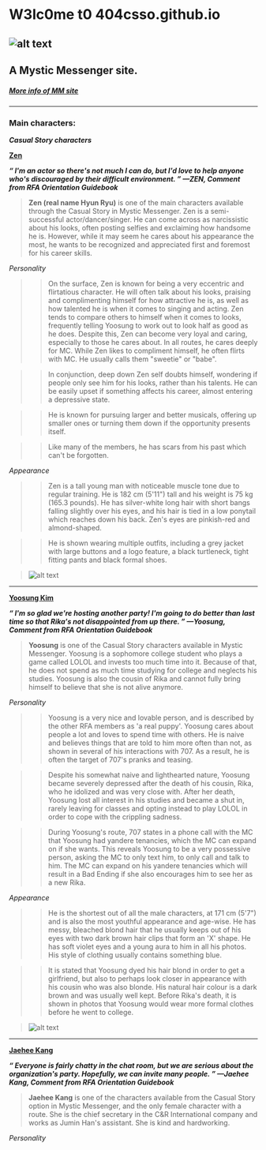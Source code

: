 # W3lc0me t0 404csso.github.io

![alt text](https://static.wikia.nocookie.net/mystic-messenger/images/8/89/Wiki-wordmark.png/revision/latest?cb=20160907092010)
---
## A Mystic Messenger site.
##### [More info of MM site](https://mystic-messenger.fandom.com/wiki/Mystic_Messenger_Wiki)
---
### Main characters:
***Casual Story characters***

**[Zen](https://mystic-messenger.fandom.com/wiki/Zen)**

***“	I'm an actor so there's not much I can do, but I'd love to help anyone who's discouraged by their difficult environment.	”
—ZEN, Comment from RFA Orientation Guidebook***

>   **Zen (real name Hyun Ryu)** is one of the main characters available through the Casual Story in Mystic Messenger. Zen is a semi-successful actor/dancer/singer. He can come across as narcissistic about his looks, often posting selfies and exclaiming how handsome he is. However, while it may seem he cares about his appearance the most, he wants to be recognized and appreciated first and foremost for his career skills.

*Personality*

>> On the surface, Zen is known for being a very eccentric and flirtatious character. He will often talk about his looks, praising and complimenting himself for how attractive he is, as well as how talented he is when it comes to singing and acting. Zen tends to compare others to himself when it comes to looks, frequently telling Yoosung to work out to look half as good as he does. Despite this, Zen can become very loyal and caring, especially to those he cares about. In all routes, he cares deeply for MC. While Zen likes to compliment himself, he often flirts with MC. He usually calls them "sweetie" or "babe".

>> In conjunction, deep down Zen self doubts himself, wondering if people only see him for his looks, rather than his talents. He can be easily upset if something affects his career, almost entering a depressive state.

>> He is known for pursuing larger and better musicals, offering up smaller ones or turning them down if the opportunity presents itself.

>> Like many of the members, he has scars from his past which can't be forgotten.

*Appearance*

>> Zen is a tall young man with noticeable muscle tone due to regular training. He is 182 cm (5'11") tall and his weight is 75 kg (165.3 pounds). He has silver-white long hair with short bangs falling slightly over his eyes, and his hair is tied in a low ponytail which reaches down his back. Zen's eyes are pinkish-red and almond-shaped.

>> He is shown wearing multiple outfits, including a grey jacket with large buttons and a logo feature, a black turtleneck, tight fitting pants and black formal shoes.

> ![alt text](https://static.wikia.nocookie.net/mystic-messenger/images/1/15/Zen_info.png/revision/latest/scale-to-width-down/1000?cb=20160715221437)

---

**[Yoosung Kim](https://mystic-messenger.fandom.com/wiki/Yoosung)**

***“	I'm so glad we're hosting another party! I'm going to do better than last time so that Rika's not disappointed from up there.	”
—Yoosung, Comment from RFA Orientation Guidebook***

> **Yoosung** is one of the Casual Story characters available in Mystic Messenger. Yoosung is a sophomore college student who plays a game called LOLOL and invests too much time into it. Because of that, he does not spend as much time studying for college and neglects his studies. Yoosung is also the cousin of Rika and cannot fully bring himself to believe that she is not alive anymore.

*Personality*

>> Yoosung is a very nice and lovable person, and is described by the other RFA members as 'a real puppy'. Yoosung cares about people a lot and loves to spend time with others. He is naive and believes things that are told to him more often than not, as shown in several of his interactions with 707. As a result, he is often the target of 707's pranks and teasing.

>> Despite his somewhat naive and lighthearted nature, Yoosung became severely depressed after the death of his cousin, Rika, who he idolized and was very close with. After her death, Yoosung lost all interest in his studies and became a shut in, rarely leaving for classes and opting instead to play LOLOL in order to cope with the crippling sadness.

>> During Yoosung's route, 707 states in a phone call with the MC that Yoosung had yandere tenancies, which the MC can expand on if she wants. This reveals Yoosung to be a very possessive person, asking the MC to only text him, to only call and talk to him. The MC can expand on his yandere tenancies which will result in a Bad Ending if she also encourages him to see her as a new Rika.

*Appearance*

>> He is the shortest out of all the male characters, at 171 cm (5'7") and is also the most youthful appearance and age-wise. He has messy, bleached blond hair that he usually keeps out of his eyes with two dark brown hair clips that form an 'X' shape. He has soft violet eyes and a young aura to him in all his photos. His style of clothing usually contains something blue.

>> It is stated that Yoosung dyed his hair blond in order to get a girlfriend, but also to perhaps look closer in appearance with his cousin who was also blonde. His natural hair colour is a dark brown and was usually well kept. Before Rika's death, it is shown in photos that Yoosung would wear more formal clothes before he went to college.

> ![alt text](https://static.wikia.nocookie.net/mystic-messenger/images/0/02/Yoosung_info.png/revision/latest/scale-to-width-down/1000?cb=20160715220947)

---

**[Jaehee Kang](https://mystic-messenger.fandom.com/wiki/Jaehee_Kang)**

***“	Everyone is fairly chatty in the chat room, but we are serious about the organization's party. Hopefully, we can invite many people.	”
—Jaehee Kang, Comment from RFA Orientation Guidebook***

> **Jaehee Kang** is one of the characters available from the Casual Story option in Mystic Messenger, and the only female character with a route. She is the chief secretary in the C&R International company and works as Jumin Han's assistant. She is kind and hardworking.

*Personality*

